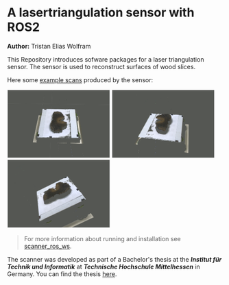 # A lasertriangulation  sensor with ROS2

**Author:** Tristan Elias Wolfram

This Repository introduces sofware packages for a laser triangulation sensor. The sensor is used to reconstruct surfaces of wood slices.  

Here some [example scans](scans) produced by the sensor:
<p float="left">
<img src="doc_imgs/scan_img_0.png" alt="scan0" width="240" height="160">
<img src="doc_imgs/scan_img_1.png" alt="scan1" width="240" height="160">
<img src="doc_imgs/scan_img_2.png" alt="scan2" width="240" height="160">
</p>

>For more information about running and installation see [scanner_ros_ws](scanner_ros_ws).

The scanner was developed as part of a Bachelor's thesis at the ___Institut für Technik und Informatik___ at ___Technische Hochschule Mittelhessen___ in Germany. You can find the thesis [here](thesis).
